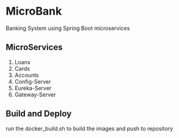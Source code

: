 # MicroBank
Banking System using Spring Boot microservices

## MicroServices
1. Loans
2. Cards
3. Accounts
4. Config-Server
5. Eureka-Server
6. Gateway-Server

##  Build and Deploy
run the docker_build.sh to build the images and push to repository

